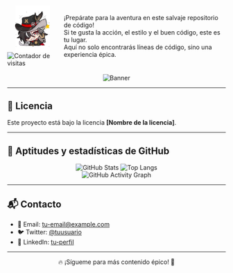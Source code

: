 <!-- Contenedor principal -->
<div style="display: flex; align-items: center; width: 100%;">

  <!-- Contenedor de las imágenes -->
  <div style="display: flex; flex-direction: column; align-items: center; margin-right: 15px;">
    <img src="bot.png" alt="Avatar" width="80">
    <img src="https://komarev.com/ghpvc/?username=FaceMdfk&style=flat-square&color=000000&label=" alt="Contador de visitas">
  </div>

  <!-- Contenedor del texto al lado de las imágenes -->
  <div>
    <p>
      ¡Prepárate para la aventura en este salvaje repositorio de código!<br>
      Si te gusta la acción, el estilo y el buen código, este es tu lugar.<br>
      Aquí no solo encontrarás líneas de código, sino una experiencia épica.
    </p>
  </div>

</div>


<br>

<div align="center">
  <img src="some-boothill-gifs-v0-s34gs2v5zoqc1.gif" alt="Banner">
</div>




<hr>

<h2>📄 Licencia</h2>
<p>Este proyecto está bajo la licencia <strong>[Nombre de la licencia]</strong>.</p>

<hr>

<h2>🚀 Aptitudes y estadísticas de GitHub</h2>

<div align="center">
  <img src="https://github-readme-stats.vercel.app/api?username=FaceMdfk&show_icons=true&theme=tokyonight" alt="GitHub Stats" />
  <img src="https://github-readme-stats.vercel.app/api/top-langs/?username=FaceMdfk&layout=compact&theme=tokyonight" alt="Top Langs" />
  <br>
  <img src="https://github-readme-activity-graph.vercel.app/graph?username=FaceMdfk&theme=react-dark" alt="GitHub Activity Graph" />
</div>

<hr>

<h2>📬 Contacto</h2>
<ul>
  <li>📧 Email: <a href="mailto:tu-email@example.com">tu-email@example.com</a></li>
  <li>🐦 Twitter: <a href="https://twitter.com/tuusuario">@tuusuario</a></li>
  <li>💼 LinkedIn: <a href="https://linkedin.com/in/tuusuario">tu-perfil</a></li>
</ul>

<hr>

<p align="center">🔥 ¡Sígueme para más contenido épico! 🚀</p>
